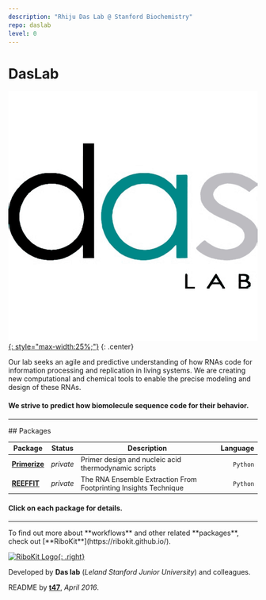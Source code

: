 ```yaml
---
description: "Rhiju Das Lab @ Stanford Biochemistry"
repo: daslab
level: 0
---
```


# DasLab

[![DasLab Logo](/assets/daslab_icon.png "DasLab Logo"){: style="max-width:25%;"}](https://daslab.stanford.edu)
{: .center}

Our lab seeks an agile and predictive understanding of how RNAs code for information processing and replication in living systems. We are creating new computational and chemical tools to enable the precise modeling and design of these RNAs.

#### We strive to predict how biomolecule sequence code for their behavior.

<hr/>
## Packages

| Package | Status | Description | Language |
| --- | --- | --- | ---: |
| [**Primerize**](/Primerize/) | _private_ | Primer design and nucleic acid thermodynamic scripts | `Python` |
| [**REEFFIT**](/REEFFIT/) | _private_ | The RNA Ensemble Extraction From Footprinting Insights Technique | `Python` |

#### Click on each package for details.

<hr/>
To find out more about **workflows** and other related **packages**, check out [**RiboKit**](https://ribokit.github.io/).

[![RiboKit Logo](https://ribokit.github.io/assets/ribokit_logo.png "RiboKit Logo"){: .right}](https://ribokit.github.io/)

Developed by **Das lab** (_Leland Stanford Junior University_) and colleagues.

README by [**t47**](https://t47.io/), *April 2016*.

<br/><br/>
